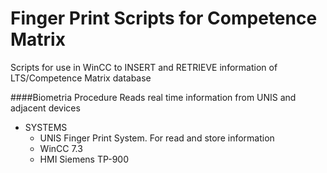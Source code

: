 # Finger Print Scripts for Competence Matrix
Scripts for use in WinCC to INSERT and RETRIEVE information of LTS/Competence Matrix database

####Biometria Procedure
Reads real time information from UNIS and adjacent devices




* SYSTEMS
  * UNIS Finger Print System. For read and store information
  * WinCC 7.3
  * HMI Siemens TP-900
